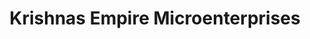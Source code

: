 ---
title: "Krishnas Empire Microenterprises"
url: /kollam/krishnas-empire-microenterprises/
shop: Allgemein
---